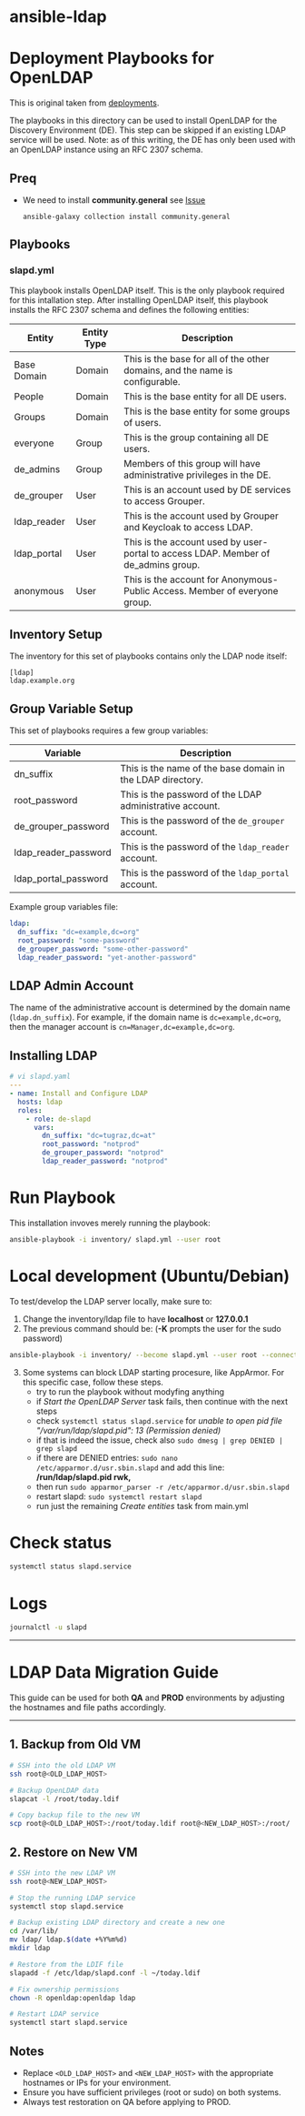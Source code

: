 # ansible-ldap

# Deployment Playbooks for OpenLDAP

This is original taken from [deployments](https://github.com/cyverse-de/deployments).

The playbooks in this directory can be used to install OpenLDAP for the Discovery Environment (DE). This step can be
skipped if an existing LDAP service will be used. Note: as of this writing, the DE has only been used with an OpenLDAP
instance using an RFC 2307 schema.

## Preq
* We need to install **community.general** see [Issue](https://github.com/weareinteractive/ansible-ufw/issues/26)
  ```
  ansible-galaxy collection install community.general
  ```

## Playbooks

### slapd.yml

This playbook installs OpenLDAP itself. This is the only playbook required for this intallation step. After installing
OpenLDAP itself, this playbook installs the RFC 2307 schema and defines the following entities:

| Entity      | Entity Type | Description                                                                        |
| ------      | ----------- | -----------                                                                        |
| Base Domain | Domain      | This is the base for all of the other domains, and the name is configurable.       |
| People      | Domain      | This is the base entity for all DE users.                                          |
| Groups      | Domain      | This is the base entity for some groups of users.                                  |
| everyone    | Group       | This is the group containing all DE users.                                         |
| de_admins   | Group       | Members of this group will have administrative privileges in the DE.               |
| de_grouper  | User        | This is an account used by DE services to access Grouper.                          |
| ldap_reader | User        | This is the account used by Grouper and Keycloak to access LDAP.                   |
| ldap_portal | User        | This is the account used by user-portal to access LDAP. Member of de_admins group. |
| anonymous   | User        | This is the account for Anonymous-Public Access. Member of everyone group. |



## Inventory Setup

The inventory for this set of playbooks contains only the LDAP node itself:

```
[ldap]
ldap.example.org
```

## Group Variable Setup

This set of playbooks requires a few group variables:

| Variable             | Description                                                |
| --------             | -----------                                                |
| dn_suffix            | This is the name of the base domain in the LDAP directory. |
| root_password        | This is the password of the LDAP administrative account.   |
| de_grouper_password  | This is the password of the `de_grouper` account.          |
| ldap_reader_password | This is the password of the `ldap_reader` account.         |
| ldap_portal_password | This is the password of the `ldap_portal` account.         |

Example group variables file:

``` yaml
ldap:
  dn_suffix: "dc=example,dc=org"
  root_password: "some-password"
  de_grouper_password: "some-other-password"
  ldap_reader_password: "yet-another-password"
```

## LDAP Admin Account

The name of the administrative account is determined by the domain name (`ldap.dn_suffix`). For example, if the domain
name is `dc=example,dc=org`, then the manager account is `cn=Manager,dc=example,dc=org`.

## Installing LDAP

```yaml
# vi slapd.yaml
---
- name: Install and Configure LDAP
  hosts: ldap
  roles:
    - role: de-slapd
      vars:
        dn_suffix: "dc=tugraz,dc=at"
        root_password: "notprod"
        de_grouper_password: "notprod"
        ldap_reader_password: "notprod"
```

# Run Playbook
This installation invoves merely running the playbook:

```bash
ansible-playbook -i inventory/ slapd.yml --user root
```

# Local development (Ubuntu/Debian)
To test/develop the LDAP server locally, make sure to:
1. Change the inventory/ldap file to have **localhost** or **127.0.0.1**
2. The previous command should be: (**-K** prompts the user for the sudo password)
```bash
ansible-playbook -i inventory/ --become slapd.yml --user root --connection=local -K
```
3. Some systems can block LDAP starting procesure, like AppArmor. For this specific case, follow these steps.
    - try to run the playbook without modyfing anything
    - if _Start the OpenLDAP Server_ task fails, then continue with the next steps
    - check ```systemctl status slapd.service``` for _unable to open pid file "/var/run/ldap/slapd.pid": 13 (Permission denied)_
    - if that is indeed the issue, check also ```sudo dmesg | grep DENIED | grep slapd```
    - if there are DENIED entries: ```sudo nano /etc/apparmor.d/usr.sbin.slapd``` and add this line:
      **/run/ldap/slapd.pid rwk,**
    - then run ```sudo apparmor_parser -r /etc/apparmor.d/usr.sbin.slapd```
    - restart slapd: ```sudo systemctl restart slapd```
    - run just the remaining _Create entities_ task from main.yml

# Check status
```bash
systemctl status slapd.service
```

# Logs
```bash
journalctl -u slapd
```
---

# LDAP Data Migration Guide

This guide can be used for both **QA** and **PROD** environments by adjusting the hostnames and file paths accordingly.  

---

## 1. Backup from Old VM

```bash
# SSH into the old LDAP VM
ssh root@<OLD_LDAP_HOST>

# Backup OpenLDAP data
slapcat -l /root/today.ldif

# Copy backup file to the new VM
scp root@<OLD_LDAP_HOST>:/root/today.ldif root@<NEW_LDAP_HOST>:/root/
```

## 2. Restore on New VM

```bash
# SSH into the new LDAP VM
ssh root@<NEW_LDAP_HOST>

# Stop the running LDAP service
systemctl stop slapd.service

# Backup existing LDAP directory and create a new one
cd /var/lib/
mv ldap/ ldap.$(date +%Y%m%d)
mkdir ldap

# Restore from the LDIF file
slapadd -f /etc/ldap/slapd.conf -l ~/today.ldif

# Fix ownership permissions
chown -R openldap:openldap ldap

# Restart LDAP service
systemctl start slapd.service
```

## Notes

* Replace `<OLD_LDAP_HOST>` and `<NEW_LDAP_HOST>` with the appropriate hostnames or IPs for your environment.
* Ensure you have sufficient privileges (root or sudo) on both systems.
* Always test restoration on QA before applying to PROD.
